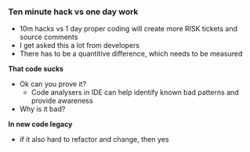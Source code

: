 ### Ten minute hack vs one day work

* 10m hacks vs 1 day proper coding will create more RISK tickets and source comments
* I get asked this a lot from developers
* There has to be a quantitive difference, which needs to be measured

**That code sucks**

* Ok can you prove it?
  * Code analysers in IDE can help identify known bad patterns and provide awareness
* Why is it bad?

**In new code legacy**
* if it also hard to refactor and change, then yes
